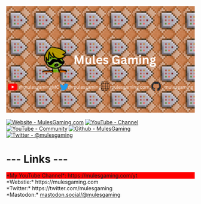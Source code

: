 <img src="/My Youtube Banner.png">

[![Website - MulesGaming.com](https://img.shields.io/badge/Website-MulesGaming.com-2ea44f)](https://www.mulesgaming.com)
[![YouTube - Channel](https://img.shields.io/badge/YouTube-Channel-CC0000?logo=youtube)](https://www.mulesgaming.com/yt)
[![YouTube - Community](https://img.shields.io/badge/YouTube-Community-CC0000?logo=youtube)](https://www.mulesgaming.com/community)
[![Github - MulesGaming](https://img.shields.io/badge/Github-MulesGaming-383734?logo=github)](https://www.mulesgaming.com/github)
[![Twitter - @mulesgaming](https://img.shields.io/badge/Twitter-%40mulesgaming-yellow?logo=twitter)](https://www.mulesgaming.com/twt)

<h1> --- Links --- </h1> 
<div style='background-color:red'>*My YouTube Channel*: https://mulesgaming.com/yt</div>
<div>*Webstie:* https://mulesgaming.com</div>  
<div>*Twitter:* https://twitter.com/mulesgaming</div>
<div>*Mastodon:* <a rel="me" href="https://mastodon.social/@mulesgaming">mastodon.social/@mulesgaming</a></div>  

<!---
MulesGaming/MulesGaming is a unique repository because its `README.md` (this file) appears on your GitHub profile.
--->
